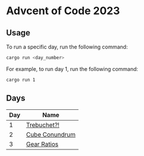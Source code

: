 # Advcent of Code 2023

## Usage

To run a specific day, run the following command:
```bash
cargo run <day_number>
```

For example, to run day 1, run the following command:
```bash
cargo run 1
```

## Days

| Day | Name |
| --- | --- |
| 1 | [Trebuchet?!](https://adventofcode.com/2023/day/1) |
| 2 | [Cube Conundrum](https://adventofcode.com/2023/day/2) |
| 3 | [Gear Ratios](https://adventofcode.com/2023/day/3) |
